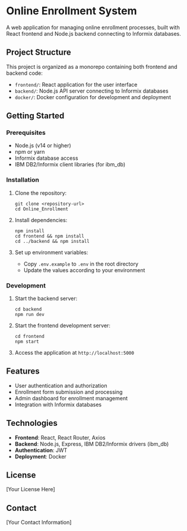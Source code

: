 # Online Enrollment System

A web application for managing online enrollment processes, built with React frontend and Node.js backend connecting to Informix databases.

## Project Structure

This project is organized as a monorepo containing both frontend and backend code:

- `frontend/`: React application for the user interface
- `backend/`: Node.js API server connecting to Informix databases
- `docker/`: Docker configuration for development and deployment

## Getting Started

### Prerequisites

- Node.js (v14 or higher)
- npm or yarn
- Informix database access
- IBM DB2/Informix client libraries (for ibm_db)

### Installation

1. Clone the repository:
   ```
   git clone <repository-url>
   cd Online_Enrollment
   ```

2. Install dependencies:
   ```
   npm install
   cd frontend && npm install
   cd ../backend && npm install
   ```

3. Set up environment variables:
   - Copy `.env.example` to `.env` in the root directory
   - Update the values according to your environment

### Development

1. Start the backend server:
   ```
   cd backend
   npm run dev
   ```

2. Start the frontend development server:
   ```
   cd frontend
   npm start
   ```

3. Access the application at `http://localhost:5000`

## Features

- User authentication and authorization
- Enrollment form submission and processing
- Admin dashboard for enrollment management
- Integration with Informix databases

## Technologies

- **Frontend**: React, React Router, Axios
- **Backend**: Node.js, Express, IBM DB2/Informix drivers (ibm_db)
- **Authentication**: JWT
- **Deployment**: Docker

## License

[Your License Here]

## Contact

[Your Contact Information] 